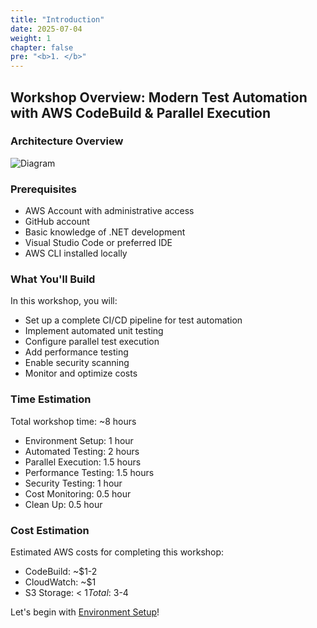 ```yaml
---
title: "Introduction"
date: 2025-07-04
weight: 1
chapter: false
pre: "<b>1. </b>"
---
```


## Workshop Overview: Modern Test Automation with AWS CodeBuild & Parallel Execution

### Architecture Overview
![Diagram](/images/diagram.png)

### Prerequisites
- AWS Account with administrative access
- GitHub account
- Basic knowledge of .NET development
- Visual Studio Code or preferred IDE
- AWS CLI installed locally

### What You'll Build
In this workshop, you will:
- Set up a complete CI/CD pipeline for test automation
- Implement automated unit testing
- Configure parallel test execution
- Add performance testing
- Enable security scanning
- Monitor and optimize costs

### Time Estimation
Total workshop time: ~8 hours
- Environment Setup: 1 hour
- Automated Testing: 2 hours
- Parallel Execution: 1.5 hours
- Performance Testing: 1.5 hours
- Security Testing: 1 hour
- Cost Monitoring: 0.5 hour
- Clean Up: 0.5 hour

### Cost Estimation
Estimated AWS costs for completing this workshop:
- CodeBuild: ~$1-2
- CloudWatch: ~$1
- S3 Storage: < $1
Total: ~$3-4

Let's begin with [Environment Setup](../2-environment-setup/)!
